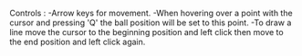Controls :
-Arrow keys for movement.
-When hovering over a point with the cursor and pressing 'Q' the ball position will be set to this point.
-To draw a line move the cursor to the beginning position and left click then move to the end position and left click again.

